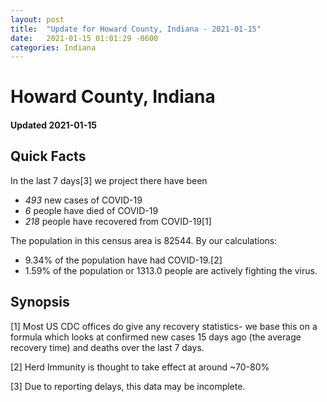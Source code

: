 ```yaml
---
layout: post
title:  "Update for Howard County, Indiana - 2021-01-15"
date:   2021-01-15 01:01:29 -0600
categories: Indiana
---
```


# Howard County, Indiana
#### Updated 2021-01-15

## Quick Facts

In the last 7 days[3] we project there have been
- *493* new cases of COVID-19
- *6* people have died of COVID-19
- *218* people have recovered from COVID-19[1]

The population in this census area is 82544. By our calculations:
- 9.34% of the population have had COVID-19.[2]
- 1.59% of the population or 1313.0 people are actively fighting the virus.

## Synopsis




[1] Most US CDC offices do give any recovery statistics- we base this on a formula which looks at confirmed new cases
15 days ago (the average recovery time) and deaths over the last 7 days.

[2] Herd Immunity is thought to take effect at around ~70-80%

[3] Due to reporting delays, this data may be incomplete.
 
    